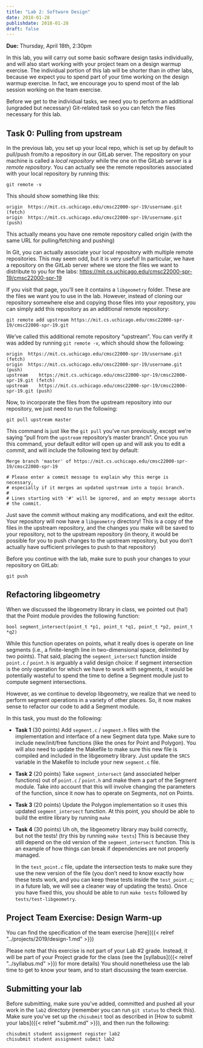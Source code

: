 ```yaml
---
title: "Lab 2: Software Design"
date: 2018-01-28
publishdate: 2018-01-28
draft: false
---
```


**Due:** Thursday, April 18th, 2:30pm

In this lab, you will carry out some basic software design tasks individually, and will also start working with your project team on a design warmup exercise. The individual portion of this lab will be shorter than in other labs, because we expect you to spend part of your time working on the design warmup exercise. In fact, we encourage you to spend most of the lab session working on the team exercise.

Before we get to the individual tasks, we need you to perform an additional (ungraded but necessary) Git-related task so you can fetch the files necessary for this lab.

## Task 0: Pulling from upstream

In the previous lab, you set up your local repo, which is set up by default to pull/push from/to a repository in our GitLab server. The repository on your machine is called a *local repository* while the one on the GitLab server is a *remote repository*. You can actually see the remote repositories associated with your local repository by running this:

    git remote -v

This should show something like this:

    origin	https://mit.cs.uchicago.edu/cmsc22000-spr-19/username.git (fetch)
    origin	https://mit.cs.uchicago.edu/cmsc22000-spr-19/username.git (push)

This actually means you have one remote repository called origin (with the same URL for pulling/fetching and pushing)

In Git, you can actually associate your local repository with multiple remote repositories. This may seem odd, but it is very useful! In particular, we have a repository on the GitLab server where we store the files we want to distribute to you for the labs: https://mit.cs.uchicago.edu/cmsc22000-spr-19/cmsc22000-spr-19

If you visit that page, you’ll see it contains a `libgeometry` folder. These are the files we want you to use in the lab. However, instead of cloning our repository somewhere else and copying those files into your repository, you can simply add this repository as an additional remote repository: 

    git remote add upstream https://mit.cs.uchicago.edu/cmsc22000-spr-19/cmsc22000-spr-19.git

We’ve called this additional remote repository “upstream”. You can verify it was added by running `git remote -v`, which should show the following:

    origin	https://mit.cs.uchicago.edu/cmsc22000-spr-19/username.git (fetch)
    origin	https://mit.cs.uchicago.edu/cmsc22000-spr-19/username.git (push)
    upstream	https://mit.cs.uchicago.edu/cmsc22000-spr-19/cmsc22000-spr-19.git (fetch)
    upstream	https://mit.cs.uchicago.edu/cmsc22000-spr-19/cmsc22000-spr-19.git (push)

Now, to incorporate the files from the upstream repository into our repository, we just need to run the following:

    git pull upstream master

This command is just like the `git pull` you’ve run previously, except we’re saying “pull from the `upstream` repository’s master branch”. Once you run this command, your default editor will open up and will ask you to edit a commit, and will include the following text by default:

    Merge branch 'master' of https://mit.cs.uchicago.edu/cmsc22000-spr-19/cmsc22000-spr-19

    # Please enter a commit message to explain why this merge is necessary,
    # especially if it merges an updated upstream into a topic branch.
    #
    # Lines starting with '#' will be ignored, and an empty message aborts
    # the commit.

Just save the commit without making any modifications, and exit the editor. Your repository will now have a `libgeometry` directory! This is a copy of the files in the upstream repository, and the changes you make will be saved to your repository, not to the upstream repository (in theory, it would be possible for you to push changes to the upstream repository, but you don’t actually have sufficient privileges to push to that repository)

Before you continue with the lab, make sure to push your changes to your repository on GitLab:

    git push

## Refactoring libgeometry

When we discussed the libgeometry library in class, we pointed out (ha!) that the Point module provides the following function:

    bool segment_intersect(point_t *p1, point_t *q1, point_t *p2, point_t *q2)

While this function operates on points, what it really does is operate on line segments (i.e., a finite-length line in two-dimensional space, delimited by two points). That said, placing the `segment_intersect` function inside `point.c` / `point.h` is arguably a valid design choice: if segment intersection is the only operation for which we have to work with segments, it would be potentially wasteful to spend the time to define a Segment module just to compute segment intersections.

However, as we continue to develop libgeometry, we realize that we need to perform segment operations in a variety of other places. So, it now makes sense to refactor our code to add a Segment module.

In this task, you must do the following:

* **Task 1** (30 points) Add `segment.c` / `segment.h` files with the implementation and interface of a new Segment data type. Make sure to include new/init/free functions (like the ones for Point and Polygon). You will also need to update the Makefile to make sure this new file is compiled and included in the libgeometry library. Just update the `SRCS` variable in the Makefile to include your new `segment.c` file.
* **Task 2** (20 points) Take `segment_intersect` (and associated helper functions) out of `point.c` / `point.h` and make them a part of the Segment module. Take into account that this will involve changing the parameters of the function, since it now has to operate on Segments, not on Points.
* **Task 3** (20 points) Update the Polygon implementation so it uses this updated `segment_intersect` function. At this point, you should be able to build the entire library by running `make`
* **Task 4** (30 points) Uh oh, the libgeometry library may build correctly, but not the tests! (try this by running `make tests`) This is because they still depend on the old version of the `segment_intersect` function. This is an example of how things can break if dependencies are not properly managed.

    In the `test_point.c` file, update the intersection tests to make sure they use the new version of the file (you don’t need to know exactly how these tests work, and you can keep these tests inside the `test_point.c`; in a future lab, we will see a cleaner way of updating the tests). Once you have fixed this, you should be able to run `make tests` followed by `tests/test-libgeometry`.

## Project Team Exercise: Design Warm-up

You can find the specification of the team exercise [here]({{< relref "../projects/2019/design-1.md" >}})

Please note that this exercise is not part of your Lab #2 grade. Instead, it will be part of your Project grade for the class (see the [syllabus]({{< relref "../syllabus.md" >}}) for more details) You should nonetheless use the lab time to get to know your team, and to start discussing the team exercise.


## Submitting your lab

Before submitting, make sure you've added, committed and pushed all your work in the `lab2` directory (remember you can run `git status` to check this). Make sure you've set up the `chisubmit` tool as described in [How to submit your labs]({{< relref "submit.md" >}}), and then run the following:

    chisubmit student assignment register lab2
    chisubmit student assignment submit lab2

